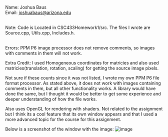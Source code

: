 Name: Joshua Baus
<br>Email: joshuabaus@arizona.edu

<br>
Note: Code is Located in CSC433Homework1/src. The files I wrote are Source.cpp, Utils.cpp, Includes.h.
<br><br>

Errors:
PPM P6 image processor does not remove comments, so images
with comments in them will not work.


Extra Credit:
I used Homogeneous coordinates for matricies and also used 
matricies(translation, rotation, scaling) for getting the
source image pixels.

Not sure if these counts since it was not listed, I wrote my
own PPM P6 file format processor. As stated above, it does
not work with images containing comments in them, but all
other functionality works. A library would have done the 
same, but I thought it would be better to get some 
experience and deeper understanding of how the file works.

Also uses OpenGL for rendering with shaders. Not related to the
assignment but I think its a cool feature that its own window
appears and that I used a more advanced topic for the course
for this assignment.



Below is a screenshot of the window with the image:
![image](https://github.com/University-of-Arizona-CSc433-533/hw1-Expasito/assets/93100379/a9c80173-c196-4c5e-acfe-d1a96c56e711)

